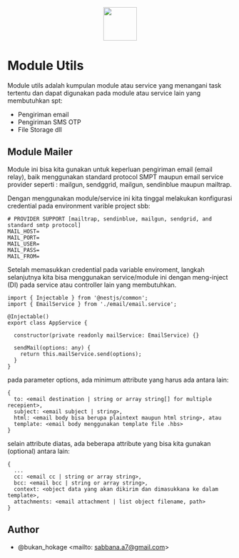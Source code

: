 <p align="center">
  <img src="https://d1nhio0ox7pgb.cloudfront.net/_img/o_collection_png/green_dark_grey/512x512/plain/arrow_loop3.png" width="75">
</p>

# Module Utils
Module utils adalah kumpulan module atau service yang menangani task tertentu dan dapat digunakan pada module atau service lain yang membutuhkan spt:
- Pengiriman email
- Pengiriman SMS OTP
- File Storage dll

## Module Mailer
Module ini bisa kita gunakan untuk keperluan pengiriman email (email relay), baik menggunakan standard protocol SMPT maupun email service provider seperti : mailgun, sendggrid, mailgun, sendinblue maupun mailtrap.

Dengan menggunakan module/service ini kita tinggal melakukan konfigurasi credential pada environment varible project sbb:

```
# PROVIDER SUPPORT [mailtrap, sendinblue, mailgun, sendgrid, and standard smtp protocol]
MAIL_HOST=
MAIL_PORT=
MAIL_USER=
MAIL_PASS=
MAIL_FROM=
```
Setelah memasukkan credential pada variable enviroment, langkah selanjutnya kita bisa menggunakan service/module ini dengan meng-inject (DI) pada service atau controller lain yang membutuhkan.

```
import { Injectable } from '@nestjs/common';
import { EmailService } from './email/email.service';

@Injectable()
export class AppService {

  constructor(private readonly mailService: EmailService) {}

  sendMail(options: any) {
    return this.mailService.send(options);
  }
}

```
pada parameter options, ada minimum attribute yang harus ada antara lain:
```
{
  to: <email destination | string or array string[] for multiple recepient>,
  subject: <email subject | string>,
  html: <email body bisa berupa plaintext maupun html string>, atau
  template: <email body menggunakan template file .hbs>
}
```
selain attribute diatas, ada beberapa attribute yang bisa kita gunakan (optional) antara lain:
```
{
  ...
  cc: <email cc | string or array string>,
  bcc: <email bcc | string or array string>,
  context: <object data yang akan dikirim dan dimasukkana ke dalam template>,
  attachments: <email attachment | list object filename, path>
}
```

## Author
- @bukan_hokage <mailto: sabbana.a7@gmail.com>
